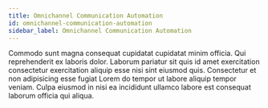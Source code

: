```yaml
---
title: Omnichannel Communication Automation
id: omnichannel-communication-automation
sidebar_label: Omnichannel Communication Automation
---
```


Commodo sunt magna consequat cupidatat cupidatat minim officia. Qui reprehenderit ex laboris dolor. Laborum pariatur sit quis id amet exercitation consectetur exercitation aliquip esse nisi sint eiusmod quis. Consectetur et non adipisicing esse fugiat Lorem do tempor ut labore aliquip tempor veniam. Culpa eiusmod in nisi ea incididunt ullamco labore est consequat laborum officia qui aliqua.

